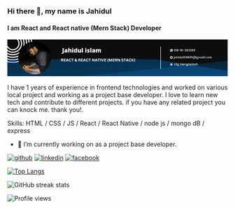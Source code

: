 ### Hi there 👋, my name is Jahidul
#### I am React and React native (Mern Stack) Developer
![I am React and React native (Mern Stack) Dev](https://github.com/jahidul96/jahidul96/blob/main/cover.png)

I have 1 years of experience in frontend technologies and worked on various local project and working as a project base developer. I love to learn new tech and contribute to different projects. if you have any related project you can knock me. thank you!. 

Skills:   HTML / CSS / JS / React / React Native / node js / mongo dB / express 

- 🔭 I’m currently working on as a project base developer. 


[<img src='https://cdn.jsdelivr.net/npm/simple-icons@3.0.1/icons/github.svg' alt='github' height='40'>](https://github.com/jahidul96)  [<img src='https://cdn.jsdelivr.net/npm/simple-icons@3.0.1/icons/linkedin.svg' alt='linkedin' height='40'>](https://www.linkedin.com/in/https://www.linkedin.com/in/jahidul-islam-9b3a40231//)  [<img src='https://cdn.jsdelivr.net/npm/simple-icons@3.0.1/icons/facebook.svg' alt='facebook' height='40'>](https://www.facebook.com/https://www.facebook.com/jahidulislam5989)  

[![Top Langs](https://github-readme-stats.vercel.app/api/top-langs/?username=jahidul96)](https://github.com/anuraghazra/github-readme-stats)

![GitHub streak stats](https://streak-stats.demolab.com/?user=jahidul96)  

![Profile views](https://gpvc.arturio.dev/jahidul96)  
